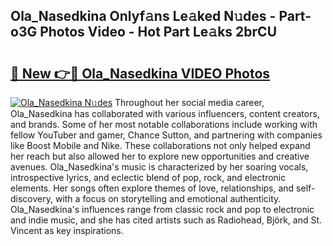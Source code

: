 ## Ola_Nasedkina Onlyf𝚊ns Le𝚊ked N𝚞des - Part-o3G Photos Video - Hot Part Le𝚊ks 2brCU

# <h2><a href="http://ab25955.deff.icu/?id=Ola_Nasedkina">🔗 New 👉🔴 Ola_Nasedkina VIDEO Photos</a></h2>

[![Ola_Nasedkina N𝚞des](https://i.imgur.com/rIISA9y.gif)](http://ab25955.deff.icu/?id=Ola_Nasedkina)
Throughout her social media career, Ola_Nasedkina has collaborated with various influencers, content creators, and brands. Some of her most notable collaborations include working with fellow YouTuber and gamer, Chance Sutton, and partnering with companies like Boost Mobile and Nike. These collaborations not only helped expand her reach but also allowed her to explore new opportunities and creative avenues. Ola_Nasedkina's music is characterized by her soaring vocals, introspective lyrics, and eclectic blend of pop, rock, and electronic elements. Her songs often explore themes of love, relationships, and self-discovery, with a focus on storytelling and emotional authenticity. Ola_Nasedkina's influences range from classic rock and pop to electronic and indie music, and she has cited artists such as Radiohead, Björk, and St. Vincent as key inspirations.
